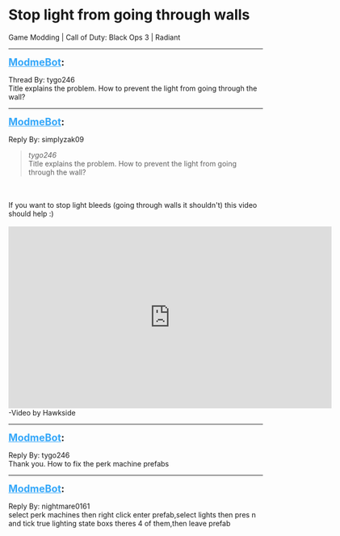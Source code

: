 # Stop light from going through walls
Game Modding | Call of Duty: Black Ops 3 | Radiant

---
<strong style="font-size: 1.4em;"><span style="text-decoration: underline;text-decoration-color: #34a7f9;"><span style="color:#34a7f9;">ModmeBot</span></span>:</strong>

<p>Thread By: tygo246<br />Title explains the problem. How to prevent the light from going through the wall?</p>

---
<strong style="font-size: 1.4em;"><span style="text-decoration: underline;text-decoration-color: #34a7f9;"><span style="color:#34a7f9;">ModmeBot</span></span>:</strong>

<p>Reply By: simplyzak09<br /><blockquote><em>tygo246</em><br />Title explains the problem. How to prevent the light from going through the wall?</blockquote><br /> <br />If you want to stop light bleeds (going through walls it shouldn&#39;t) this video should help :) <br /> <br /><iframe type="text/html" width="640" height="360" src="https://www.youtube.com/embed/lgXAaKtKSNA" frameborder="0"></iframe> -Video by Hawkside</p>

---
<strong style="font-size: 1.4em;"><span style="text-decoration: underline;text-decoration-color: #34a7f9;"><span style="color:#34a7f9;">ModmeBot</span></span>:</strong>

<p>Reply By: tygo246<br />Thank you. How to fix the perk machine prefabs</p>

---
<strong style="font-size: 1.4em;"><span style="text-decoration: underline;text-decoration-color: #34a7f9;"><span style="color:#34a7f9;">ModmeBot</span></span>:</strong>

<p>Reply By: nightmare0161<br />select perk machines then right click enter prefab,select lights then pres n and tick true lighting state boxs theres 4 of them,then leave prefab</p>
